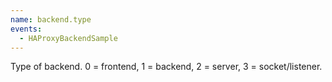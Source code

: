 ```yaml
---
name: backend.type
events:
  - HAProxyBackendSample
---
```


Type of backend. 0 = frontend, 1 = backend, 2 = server, 3 = socket/listener.